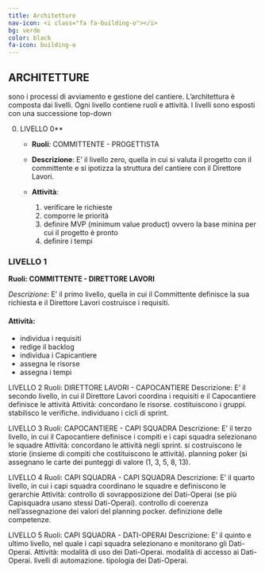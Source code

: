 ```yaml
---
title: Architetture
nav-icon: <i class="fa fa-building-o"></i>
bg: verde
color: black
fa-icon: building-o
---
```



## [<i class="fa fa-angle-down"></i>](#glossario) ARCHITETTURE [<i class="fa fa-angle-up"></i>](#sicurezza)

sono i processi di avviamento e gestione del cantiere. L’architettura è composta dai livelli. Ogni livello contiene ruoli e attività. I livelli sono esposti con una successione top-down

0. LIVELLO 0** 

	* **Ruoli**: COMMITTENTE - PROGETTISTA

	* **Descrizione**: E’ il livello zero, quella in cui si valuta il progetto con il committente  e si ipotizza la struttura del cantiere con il Direttore Lavori.

	* **Attività**: 

		1. verificare le richieste
		2. comporre le priorità
		3. definire MVP (minimum value product) ovvero la base minina per cui il progetto è pronto
		4. definire i tempi

### LIVELLO 1 

**Ruoli: COMMITTENTE - DIRETTORE LAVORI**

*Descrizione*: E’ il primo livello, quella in cui il Committente definisce la sua richiesta e il Direttore Lavori costruisce i requisiti.

#### Attività:

* individua i requisiti
* redige il backlog
* individua i Capicantiere
* assegna le risorse
* assegna i tempi

LIVELLO 2 
Ruoli: DIRETTORE LAVORI - CAPOCANTIERE
Descrizione: E’ il secondo livello, in cui il Direttore Lavori coordina i requisiti e il Capocantiere definisce le attività
Attività:
concordano le risorse.
costituiscono i gruppi.
stabilisco le verifiche.
individuano i cicli di sprint.

LIVELLO 3 
Ruoli: CAPOCANTIERE - CAPI SQUADRA
Descrizione: E’ il terzo livello, in cui il Capocantiere definisce i compiti e i capi squadra selezionano le squadre
Attività:
concordano le attività negli sprint.
si costruiscono le storie (insieme di compiti che costituiscono le attività).
planning poker (si assegnano le carte dei punteggi di valore (1, 3, 5, 8, 13).

LIVELLO 4 
Ruoli: CAPI SQUADRA - CAPI SQUADRA
Descrizione: E’ il quarto livello, in cui i capi squadra coordinano le squadre e definiscono le gerarchie
Attività:
controllo di sovrapposizione dei Dati-Operai (se più Capisquadra usano stessi Dati-Operai).
controllo di coerenza nell’assegnazione dei valori del planning pocker.
definizione delle competenze.

LIVELLO 5 
Ruoli: CAPI SQUADRA - DATI-OPERAI
Descrizione: E’ il quinto e ultimo livello, nel quale i capi squadra selezionano e monitorano gli Dati-Operai. 
Attività:
modalità di uso dei Dati-Operai.
modalità di accesso ai Dati-Operai.
livelli di automazione.
tipologia dei Dati-Operai.
